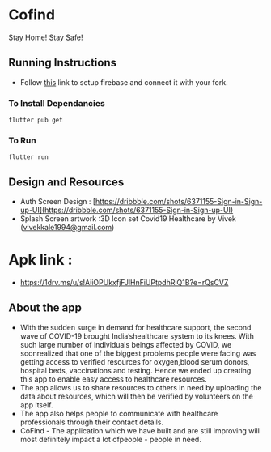 # Cofind

Stay Home! Stay Safe! 

## Running Instructions 

- Follow [this](https://firebase.google.com/docs/flutter/setup) link to setup firebase and connect it with your fork.
  
### To Install Dependancies 
  `flutter pub get`
  
### To Run 
  `flutter run` 

## Design and Resources 
- Auth Screen Design   : [https://dribbble.com/shots/6371155-Sign-in-Sign-up-UI](https://dribbble.com/shots/6371155-Sign-in-Sign-up-UI)
- Splash Screen artwork :3D Icon set Covid19 Healthcare by Vivek (vivekkale1994@gmail.com)


# Apk link :
- https://1drv.ms/u/s!AiiOPUkxfjFJlHnFiUPtpdhRiQ1B?e=rQsCVZ

## About the app
- With  the  sudden  surge  in  demand  for  healthcare  support,  the  second  wave  of  COVID-19  brought  India’shealthcare system to its knees.  With such large number of individuals beings affected by COVID, we soonrealized that one of the biggest problems people were facing was getting access to verified resources for oxygen,blood  serum  donors,  hospital  beds,  vaccinations  and  testing. Hence we ended up creating this app to enable easy access to healthcare resources.
- The app allows us to share resources to others in need by uploading the data about resources, which will then be verified by volunteers on the app itself.
- The app also helps people to communicate with healthcare professionals through their contact details.
- CoFind - The application which we have built and are still improving will most definitely impact a lot ofpeople - people in need.

